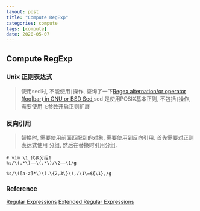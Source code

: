 ```yaml
---
layout: post
title: "Compute RegExp"
categories: compute
tags: [compute]
date: 2020-05-07
---
```


## Compute RegExp

### Unix 正则表达式

> 使用sed时, 不能使用`|`操作, 查询了一下[Regex alternation/or operator (foo|bar) in GNU or BSD Sed
](https://unix.stackexchange.com/questions/145402/regex-alternation-or-operator-foobar-in-gnu-or-bsd-sed)
> sed 是使用POSIX基本正则, 不包括`|`操作, 需要使用`-E`参数开启正则扩展


### 反向引用

> 替换时, 需要使用前面匹配到的对象, 需要使用到反向引用. 首先需要对正则表达式使用
> 分组, 然后在替换时引用分组.
>

    # vim \1 代表分组1
    %s/\(.*\)——\(.*\)/\2——\1/g

    %s/\([a-z]*\)\(.\{2,3\}\),/\1\=${\1},/g

### Reference
[Regular Expressions](https://pubs.opengroup.org/onlinepubs/9699919799/basedefs/V1_chap09.html#tag_09_03)
[Extended Regular Expressions](http://pubs.opengroup.org/onlinepubs/9699919799/basedefs/V1_chap09.html#tag_09_04_03)
